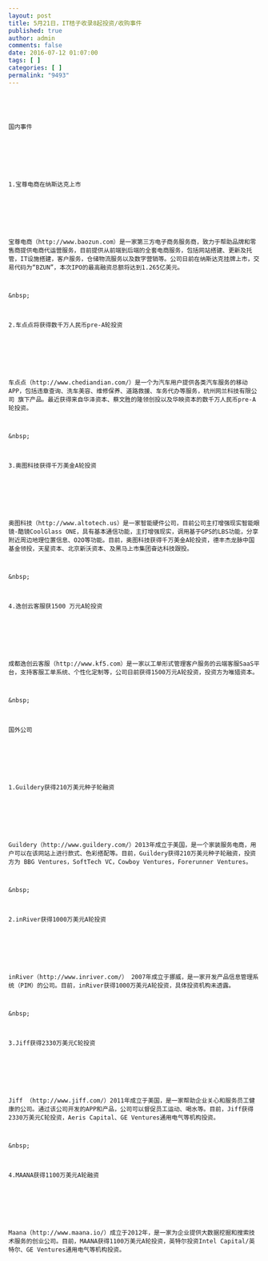 ```yaml
---
layout: post
title: 5月21日，IT桔子收录8起投资/收购事件
published: true
author: admin
comments: false
date: 2016-07-12 01:07:00
tags: [ ]
categories: [ ]
permalink: "9493"
---
```


  



  
     
  
  
  
    国内事件
  
  
  
     
  
  
  
    1.宝尊电商在纳斯达克上市
  
  
  
     
  
  
  
    宝尊电商（http://www.baozun.com）是一家第三方电子商务服务商，致力于帮助品牌和零售商提供电商代运营服务，目前提供从前端到后端的全套电商服务，包括网站搭建、更新及托管，IT设施搭建，客户服务，仓储物流服务以及数字营销等。公司日前在纳斯达克挂牌上市，交易代码为“BZUN”，本次IPO的最高融资总额将达到1.265亿美元。
  
  
  
    &nbsp;
  
  
  
    2.车点点将获得数千万人民币pre-A轮投资
  
  
  
     
  
  
  
    车点点（http://www.chediandian.com/）是一个为汽车用户提供各类汽车服务的移动APP，包括违章查询、洗车美容、维修保养、道路救援、车务代办等服务，杭州网兰科技有限公司 旗下产品。最近获得来自华泽资本、蔡文胜的隆领创投以及华映资本的数千万人民币pre-A轮投资。
  
  
  
    &nbsp;
  
  
  
    3.奥图科技获得千万美金A轮投资
  
  
  
     
  
  
  
    奥图科技（http://www.altotech.us）是一家智能硬件公司，目前公司主打增强现实智能眼镜-酷镜CoolGlass ONE，具有基本通信功能，主打增强现实，调用基于GPS的LBS功能，分享附近周边地理位置信息、O2O等功能。目前，奥图科技获得千万美金A轮投资，德丰杰龙脉中国基金领投，天星资本、北京新沃资本、及黑马上市集团奋达科技跟投。
  
  
  
    &nbsp;
  
  
  
    4.逸创云客服获1500 万元A轮投资
  
  
  
     
  
  
  
    成都逸创云客服（http://www.kf5.com）是一家以工单形式管理客户服务的云端客服SaaS平台，支持客服工单系统、个性化定制等，公司日前获得1500万元A轮投资，投资方为唯猎资本。
  
  
  
    &nbsp;
  
  
  
    国外公司
  
  
  
     
  
  
  
    1.Guildery获得210万美元种子轮融资
  
  
  
     
  
  
  
    Guildery（http://www.guildery.com/）2013年成立于美国，是一个家装服务电商，用户可以在该网站上进行款式、色彩搭配等。目前，Guildery获得210万美元种子轮融资，投资方为 BBG Ventures，SoftTech VC，Cowboy Ventures，Forerunner Ventures。
  
  
  
    &nbsp;
  
  
  
    2.inRiver获得1000万美元A轮投资
  
  
  
     
  
  
  
    inRiver（http://www.inriver.com/） 2007年成立于挪威，是一家开发产品信息管理系统（PIM）的公司。目前，inRiver获得1000万美元A轮投资，具体投资机构未透露。
  
  
  
    &nbsp;
  
  
  
    3.Jiff获得2330万美元C轮投资
  
  
  
     
  
  
  
    Jiff （http://www.jiff.com/）2011年成立于美国，是一家帮助企业关心和服务员工健康的公司。通过该公司开发的APP和产品，公司可以督促员工运动、喝水等。目前，Jiff获得2330万美元C轮投资，Aeris Capital、GE Ventures通用电气等机构投资。
  
  
  
    &nbsp;
  
  
  
    4.MAANA获得1100万美元A轮融资
  
  
  
     
  
  
  
    Maana（http://www.maana.io/）成立于2012年，是一家为企业提供大数据挖掘和搜索技术服务的创业公司。目前，MAANA获得1100万美元A轮投资，英特尔投资Intel Capital/英特尔、GE Ventures通用电气等机构投资。
  
